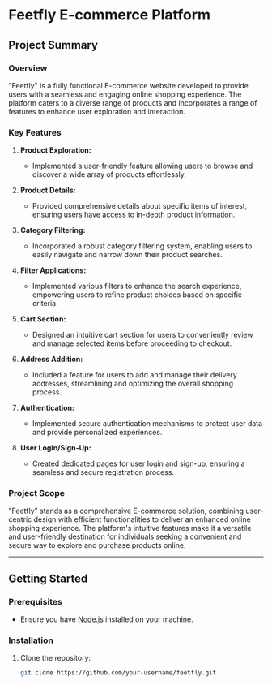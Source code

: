 # Feetfly E-commerce Platform

## Project Summary

### Overview

"Feetfly" is a fully functional E-commerce website developed to provide users with a seamless and engaging online shopping experience. The platform caters to a diverse range of products and incorporates a range of features to enhance user exploration and interaction.

### Key Features

1. **Product Exploration:**
   - Implemented a user-friendly feature allowing users to browse and discover a wide array of products effortlessly.

2. **Product Details:**
   - Provided comprehensive details about specific items of interest, ensuring users have access to in-depth product information.

3. **Category Filtering:**
   - Incorporated a robust category filtering system, enabling users to easily navigate and narrow down their product searches.

4. **Filter Applications:**
   - Implemented various filters to enhance the search experience, empowering users to refine product choices based on specific criteria.

5. **Cart Section:**
   - Designed an intuitive cart section for users to conveniently review and manage selected items before proceeding to checkout.

6. **Address Addition:**
   - Included a feature for users to add and manage their delivery addresses, streamlining and optimizing the overall shopping process.

7. **Authentication:**
   - Implemented secure authentication mechanisms to protect user data and provide personalized experiences.

8. **User Login/Sign-Up:**
   - Created dedicated pages for user login and sign-up, ensuring a seamless and secure registration process.

### Project Scope

"Feetfly" stands as a comprehensive E-commerce solution, combining user-centric design with efficient functionalities to deliver an enhanced online shopping experience. The platform's intuitive features make it a versatile and user-friendly destination for individuals seeking a convenient and secure way to explore and purchase products online.

---

## Getting Started

### Prerequisites

- Ensure you have [Node.js](https://nodejs.org/) installed on your machine.

### Installation

1. Clone the repository:
   ```bash
   git clone https://github.com/your-username/feetfly.git
